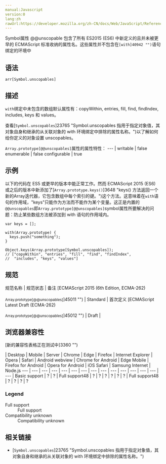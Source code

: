 ```yaml
---
manual:Javascript
version:0
lang:zh
rawUrl:https://developer.mozilla.org/zh-CN/docs/Web/JavaScript/Reference/Global_Objects/Array/@@unscopables
---
```






Symbol属性 @@unscopable 包含了所有 ES2015 (ES6) 中新定义的且并未被更早的 ECMAScript 标准收纳的属性名。这些属性并不包含在`[with]40942 "")`语句绑定的环境中


## 语法<a name="语法"></a>

```
arr[Symbol.unscopables]
```

## 描述<a name="描述"></a>


`with`绑定中未包含的数组默认属性有：copyWithin, entries, fill, find, findIndex, includes, keys 和 values。



查看[`Symbol.unscopables`]23765 "Symbol.unscopables 指用于指定对象值，其对象自身和继承的从关联对象的 with 环境绑定中排除的属性名称。")以了解如何给你定义的对象设置 unscopables。


`Array.prototype[@@unscopables]`属性的属性特性： 
 ---  | 
writable | false 
enumerable | false 
configurable | true 


## 示例<a name="示例"></a>


以下的代码在 ES5 或更早的版本中能正常工作。然而 ECMAScript 2015 (ES6) 或之后的版本中新添加了[`Array.prototype.keys()`]3648 "keys() 方法返回一个新的Array迭代器，它包含数组中每个索引的键。")这个方法。这意味着在`with`语句的作用域，&quot;keys&quot;只能作为方法而不能作为某个变量。这正是内置的`@@unscopables`即`Array.prototype[@@unscopables]`symbol属性所要解决的问题：防止某些数组方法被添加到 with 语句的作用域内。


```
var keys = [];

with(Array.prototype) {
  keys.push("something");
}

Object.keys(Array.prototype[Symbol.unscopables]); 
// ["copyWithin", "entries", "fill", "find", "findIndex", 
//  "includes", "keys", "values"]
```

## 规范<a name="规范"></a>

规范名称 | 规范状态 | 备注 
[ECMAScript 2015 (6th Edition, ECMA-262)<br></br><small>Array.prototype[@@unscopables]</small>]45011 "") | Standard | 首次定义 
[ECMAScript Latest Draft (ECMA-262)<br></br><small>Array.prototype[@@unscopables]</small>]45012 "") | Draft |  


## 浏览器兼容性<a name="浏览器兼容性"></a>
[新的兼容性表格正在测试中<i></i>]3360 "")

 | <abbr>Desktop<i></i></abbr> | <abbr>Mobile<i></i></abbr> | <abbr>Server<i></i></abbr> 
 | <abbr>Chrome<i></i></abbr> | <abbr>Edge<i></i></abbr> | <abbr>Firefox<i></i></abbr> | <abbr>Internet Explorer<i></i></abbr> | <abbr>Opera<i></i></abbr> | <abbr>Safari<i></i></abbr> | <abbr>Android webview<i></i></abbr> | <abbr>Chrome for Android<i></i></abbr> | <abbr>Edge Mobile<i></i></abbr> | <abbr>Firefox for Android<i></i></abbr> | <abbr>Opera for Android<i></i></abbr> | <abbr>iOS Safari<i></i></abbr> | <abbr>Samsung Internet<i></i></abbr> | <abbr>Node.js<i></i></abbr> 
 ---  |  ---  |  ---  |  ---  |  ---  |  ---  |  ---  |  ---  |  ---  |  ---  |  ---  |  ---  |  ---  |  ---  |  ---  | 
Basic support | <abbr>?</abbr> | <abbr>?</abbr> | <abbr>Full support</abbr>48 | <abbr>?</abbr> | <abbr>?</abbr> | <abbr>?</abbr> | <abbr>?</abbr> | <abbr>?</abbr> | <abbr>?</abbr> | <abbr>Full support</abbr>48 | <abbr>?</abbr> | <abbr>?</abbr> | <abbr>?</abbr> | <abbr>?</abbr> 


### Legend<a name="Legend"></a>
<dl><dt id=''><abbr>Full support</abbr></dt><dd>Full support</dd><dt id=''><abbr>Compatibility unknown</abbr></dt><dd>Compatibility unknown</dd></dl>


## 相关链接<a name="相关链接"></a>

* [`Symbol.unscopables`]23765 "Symbol.unscopables 指用于指定对象值，其对象自身和继承的从关联对象的 with 环境绑定中排除的属性名称。")




